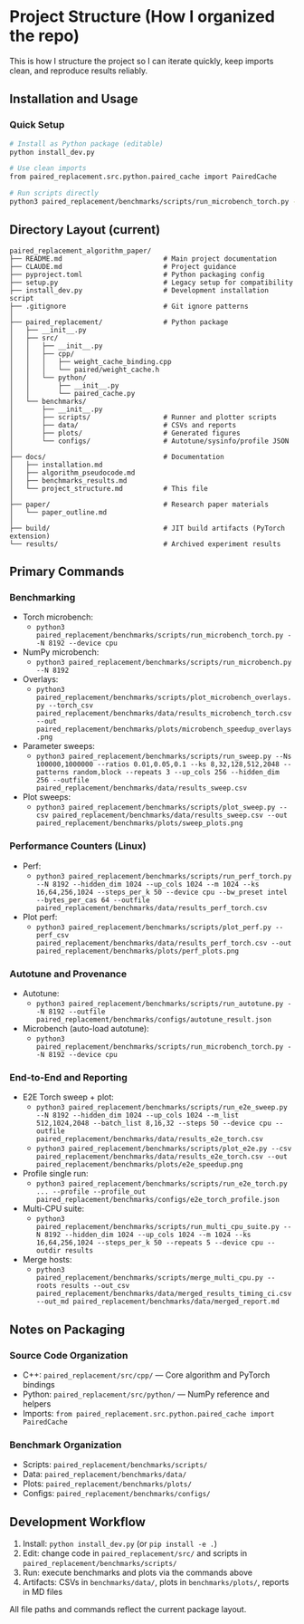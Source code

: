 # Project Structure (How I organized the repo)

This is how I structure the project so I can iterate quickly, keep imports clean, and reproduce results reliably.
## Installation and Usage

### Quick Setup
```bash
# Install as Python package (editable)
python install_dev.py

# Use clean imports
from paired_replacement.src.python.paired_cache import PairedCache

# Run scripts directly
python3 paired_replacement/benchmarks/scripts/run_microbench_torch.py --N 8192 --device cpu
```


## Directory Layout (current)

```
paired_replacement_algorithm_paper/
├── README.md                         # Main project documentation
├── CLAUDE.md                         # Project guidance
├── pyproject.toml                    # Python packaging config
├── setup.py                          # Legacy setup for compatibility
├── install_dev.py                    # Development installation script
├── .gitignore                        # Git ignore patterns
│
├── paired_replacement/               # Python package
│   ├── __init__.py
│   ├── src/
│   │   ├── __init__.py
│   │   ├── cpp/
│   │   │   ├── weight_cache_binding.cpp
│   │   │   └── paired/weight_cache.h
│   │   └── python/
│   │       ├── __init__.py
│   │       └── paired_cache.py
│   └── benchmarks/
│       ├── __init__.py
│       ├── scripts/                  # Runner and plotter scripts
│       ├── data/                     # CSVs and reports
│       ├── plots/                    # Generated figures
│       └── configs/                  # Autotune/sysinfo/profile JSON
│
├── docs/                             # Documentation
│   ├── installation.md
│   ├── algorithm_pseudocode.md
│   ├── benchmarks_results.md
│   └── project_structure.md          # This file
│
├── paper/                            # Research paper materials
│   └── paper_outline.md
│
├── build/                            # JIT build artifacts (PyTorch extension)
└── results/                          # Archived experiment results
```

## Primary Commands

### Benchmarking
- Torch microbench:
  - `python3 paired_replacement/benchmarks/scripts/run_microbench_torch.py --N 8192 --device cpu`
- NumPy microbench:
  - `python3 paired_replacement/benchmarks/scripts/run_microbench.py --N 8192`
- Overlays:
  - `python3 paired_replacement/benchmarks/scripts/plot_microbench_overlays.py --torch_csv paired_replacement/benchmarks/data/results_microbench_torch.csv --out paired_replacement/benchmarks/plots/microbench_speedup_overlays.png`
- Parameter sweeps:
  - `python3 paired_replacement/benchmarks/scripts/run_sweep.py --Ns 100000,1000000 --ratios 0.01,0.05,0.1 --ks 8,32,128,512,2048 --patterns random,block --repeats 3 --up_cols 256 --hidden_dim 256 --outfile paired_replacement/benchmarks/data/results_sweep.csv`
- Plot sweeps:
  - `python3 paired_replacement/benchmarks/scripts/plot_sweep.py --csv paired_replacement/benchmarks/data/results_sweep.csv --out paired_replacement/benchmarks/plots/sweep_plots.png`

### Performance Counters (Linux)
- Perf:
  - `python3 paired_replacement/benchmarks/scripts/run_perf_torch.py --N 8192 --hidden_dim 1024 --up_cols 1024 --m 1024 --ks 16,64,256,1024 --steps_per_k 50 --device cpu --bw_preset intel --bytes_per_cas 64 --outfile paired_replacement/benchmarks/data/results_perf_torch.csv`
- Plot perf:
  - `python3 paired_replacement/benchmarks/scripts/plot_perf.py --perf_csv paired_replacement/benchmarks/data/results_perf_torch.csv --out paired_replacement/benchmarks/plots/perf_plots.png`

### Autotune and Provenance
- Autotune:
  - `python3 paired_replacement/benchmarks/scripts/run_autotune.py --N 8192 --outfile paired_replacement/benchmarks/configs/autotune_result.json`
- Microbench (auto-load autotune):
  - `python3 paired_replacement/benchmarks/scripts/run_microbench_torch.py --N 8192 --device cpu`

### End-to-End and Reporting
- E2E Torch sweep + plot:
  - `python3 paired_replacement/benchmarks/scripts/run_e2e_sweep.py --N 8192 --hidden_dim 1024 --up_cols 1024 --m_list 512,1024,2048 --batch_list 8,16,32 --steps 50 --device cpu --outfile paired_replacement/benchmarks/data/results_e2e_torch.csv`
  - `python3 paired_replacement/benchmarks/scripts/plot_e2e.py --csv paired_replacement/benchmarks/data/results_e2e_torch.csv --out paired_replacement/benchmarks/plots/e2e_speedup.png`
- Profile single run:
  - `python3 paired_replacement/benchmarks/scripts/run_e2e_torch.py ... --profile --profile_out paired_replacement/benchmarks/configs/e2e_torch_profile.json`
- Multi-CPU suite:
  - `python3 paired_replacement/benchmarks/scripts/run_multi_cpu_suite.py --N 8192 --hidden_dim 1024 --up_cols 1024 --m 1024 --ks 16,64,256,1024 --steps_per_k 50 --repeats 5 --device cpu --outdir results`
- Merge hosts:
  - `python3 paired_replacement/benchmarks/scripts/merge_multi_cpu.py --roots results --out_csv paired_replacement/benchmarks/data/merged_results_timing_ci.csv --out_md paired_replacement/benchmarks/data/merged_report.md`

## Notes on Packaging

### Source Code Organization
- C++: `paired_replacement/src/cpp/` — Core algorithm and PyTorch bindings
- Python: `paired_replacement/src/python/` — NumPy reference and helpers
- Imports: `from paired_replacement.src.python.paired_cache import PairedCache`

### Benchmark Organization
- Scripts: `paired_replacement/benchmarks/scripts/`
- Data: `paired_replacement/benchmarks/data/`
- Plots: `paired_replacement/benchmarks/plots/`
- Configs: `paired_replacement/benchmarks/configs/`

## Development Workflow

1. Install: `python install_dev.py` (or `pip install -e .`)
2. Edit: change code in `paired_replacement/src/` and scripts in `paired_replacement/benchmarks/scripts/`
3. Run: execute benchmarks and plots via the commands above
4. Artifacts: CSVs in `benchmarks/data/`, plots in `benchmarks/plots/`, reports in MD files

All file paths and commands reflect the current package layout.
